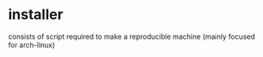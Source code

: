 # installer
consists of script required to make a reproducible machine (mainly focused for arch-linux)
